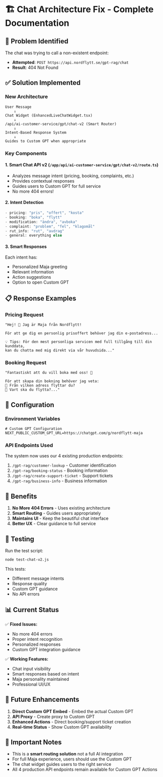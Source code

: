 # 🏗️ Chat Architecture Fix - Complete Documentation

## 🚨 Problem Identified

The chat was trying to call a non-existent endpoint:
- **Attempted**: `POST https://api.nordflytt.se/gpt-rag/chat` 
- **Result**: 404 Not Found

## ✅ Solution Implemented

### New Architecture

```
User Message 
    ↓
Chat Widget (EnhancedLiveChatWidget.tsx)
    ↓
/api/ai-customer-service/gpt/chat-v2 (Smart Router)
    ↓
Intent-Based Response System
    ↓
Guides to Custom GPT when appropriate
```

### Key Components

#### 1. **Smart Chat API v2** (`/app/api/ai-customer-service/gpt/chat-v2/route.ts`)
- Analyzes message intent (pricing, booking, complaints, etc.)
- Provides contextual responses
- Guides users to Custom GPT for full service
- No more 404 errors!

#### 2. **Intent Detection**
```typescript
- pricing: "pris", "offert", "kosta"
- booking: "boka", "flytt"
- modification: "ändra", "avboka"
- complaint: "problem", "fel", "klagomål"
- rut_info: "rut", "avdrag"
- general: everything else
```

#### 3. **Smart Responses**
Each intent has:
- Personalized Maja greeting
- Relevant information
- Action suggestions
- Option to open Custom GPT

## 📋 Response Examples

### Pricing Request
```
"Hej! 👋 Jag är Maja från Nordflytt!

För att ge dig en personlig prisoffert behöver jag din e-postadress...

💡 Tips: För den mest personliga servicen med full tillgång till din kunddata, 
kan du chatta med mig direkt via vår huvudsida..."
```

### Booking Request
```
"Fantastiskt att du vill boka med oss! 🚛

För att skapa din bokning behöver jag veta:
📍 Från vilken adress flyttar du?
📍 Vart ska du flytta?..."
```

## 🔧 Configuration

### Environment Variables
```env
# Custom GPT Configuration
NEXT_PUBLIC_CUSTOM_GPT_URL=https://chatgpt.com/g/nordflytt-maja
```

### API Endpoints Used
The system now uses our 4 existing production endpoints:
1. `/gpt-rag/customer-lookup` - Customer identification
2. `/gpt-rag/booking-status` - Booking information
3. `/gpt-rag/create-support-ticket` - Support tickets
4. `/gpt-rag/business-info` - Business information

## 🚀 Benefits

1. **No More 404 Errors** - Uses existing architecture
2. **Smart Routing** - Guides users appropriately
3. **Maintains UI** - Keep the beautiful chat interface
4. **Better UX** - Clear guidance to full service

## 🧪 Testing

Run the test script:
```bash
node test-chat-v2.js
```

This tests:
- Different message intents
- Response quality
- Custom GPT guidance
- No API errors

## 📊 Current Status

✅ **Fixed Issues:**
- No more 404 errors
- Proper intent recognition
- Personalized responses
- Custom GPT integration guidance

✅ **Working Features:**
- Chat input visibility
- Smart responses based on intent
- Maja personality maintained
- Professional UI/UX

## 🔮 Future Enhancements

1. **Direct Custom GPT Embed** - Embed the actual Custom GPT
2. **API Proxy** - Create proxy to Custom GPT
3. **Enhanced Actions** - Direct booking/support ticket creation
4. **Real-time Status** - Show Custom GPT availability

## 📝 Important Notes

- This is a **smart routing solution** not a full AI integration
- For full Maja experience, users should use the Custom GPT
- The chat widget guides users to the right service
- All 4 production API endpoints remain available for Custom GPT Actions